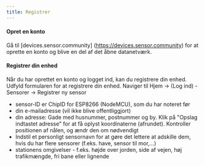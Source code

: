```yaml
---
title: Registrer
---
```


#### Opret en konto

Gå til [devices.sensor.community] (https://devices.sensor.community) for at oprette en konto og blive en del af det åbne datanetværk.


#### Registrer din enhed
Når du har oprettet en konto og logget ind, kan du registrere din enhed. Udfyld formularen for at registrere din enhed. Naviger til Hjem -&gt; (Log ind) - Sensorer -&gt; Registrer ny sensor

* sensor-ID er ChipID for ESP8266 (NodeMCU), som du har noteret før
* din e-mailadresse (vil ikke blive offentliggjort)
* din adresse: Gade med husnummer, postnummer og by. Klik på "Opslag indtastet adresse" for at få oplyst koordinaterne (afrundet). Kontroller positionen af nålen, og ændr den om nødvendigt
* Indstil et personligt sensornavn for at gøre det lettere at adskille dem, hvis du har flere sensorer (f.eks. have, sensor til mor,...)
* stationens omgivelser - f.eks. højde over jorden, side af vejen, høj trafikmængde, fri bane eller lignende
